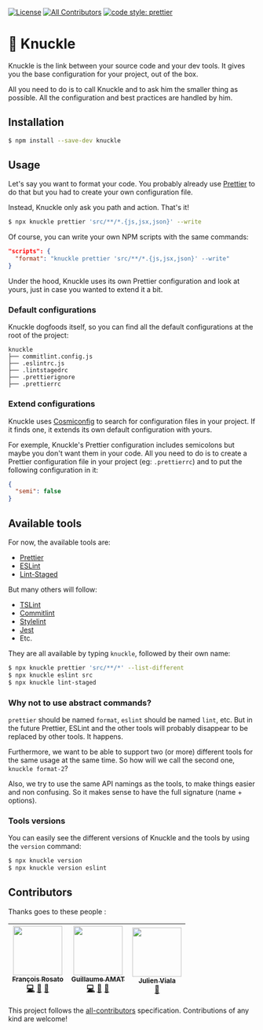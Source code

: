 [![License][license-image]][license-url]
[![All Contributors][all-contributors-image]](#contributors)
[![code style: prettier][prettier-image]][prettier-url]

[license-image]: https://img.shields.io/github/license/frosato-ekino/react-sketch-book.svg?style=flat-square
[license-url]: https://github.com/GuillaumeAmat/knuckle/blob/master/LICENSE
[all-contributors-image]: https://img.shields.io/badge/all_contributors-3-orange.svg?style=flat-square
[prettier-image]: https://img.shields.io/badge/code_style-prettier-ff69b4.svg?style=flat-square
[prettier-url]: https://github.com/prettier/prettier
[eslint-url]: https://github.com/eslint/eslint
[cosmiconfig-url]: https://github.com/davidtheclark/cosmiconfig
[lint-staged-url]: https://github.com/okonet/lint-staged
[tslint-url]: https://github.com/palantir/tslint
[commitlint-url]: https://github.com/marionebl/commitlint
[stylelint-url]: https://github.com/stylelint/stylelint
[jest-url]: https://github.com/facebook/jest

# 👊 Knuckle

Knuckle is the link between your source code and your dev tools. It gives you the base configuration for your project, out of the box.

All you need to do is to call Knuckle and to ask him the smaller thing as possible. All the configuration and best practices are handled by him.

## Installation

```bash
$ npm install --save-dev knuckle
```

## Usage

Let's say you want to format your code. You probably already use [Prettier][prettier-url] to do that but you had to create your own configuration file.

Instead, Knuckle only ask you path and action. That's it!

```bash
$ npx knuckle prettier 'src/**/*.{js,jsx,json}' --write
```

Of course, you can write your own NPM scripts with the same commands:

```json
"scripts": {
  "format": "knuckle prettier 'src/**/*.{js,jsx,json}' --write"
}
```

Under the hood, Knuckle uses its own Prettier configuration and look at yours, just in case you wanted to extend it a bit.

### Default configurations

Knuckle dogfoods itself, so you can find all the default configurations at the root of the project:

```
knuckle
├── commitlint.config.js
├── .eslintrc.js
├── .lintstagedrc
├── .prettierignore
├── .prettierrc
```

### Extend configurations

Knuckle uses [Cosmiconfig][cosmiconfig-url] to search for configuration files in your project. If it finds one, it extends its own default configuration with yours.

For exemple, Knuckle's Prettier configuration includes semicolons but maybe you don't want them in your code. All you need to do is to create a Prettier configuration file in your project (eg: `.prettierrc`) and to put the following configuration in it:

```json
{
  "semi": false
}
```

## Available tools

For now, the available tools are:

- [Prettier][prettier-url]
- [ESLint][eslint-url]
- [Lint-Staged][lint-staged-url]

But many others will follow:

- [TSLint][tslint-url]
- [Commitlint][commitlint-url]
- [Stylelint][stylelint-url]
- [Jest][jest-url]
- Etc.

They are all available by typing `knuckle`, followed by their own name:

```bash
$ npx knuckle prettier 'src/**/*' --list-different
$ npx knuckle eslint src
$ npx knuckle lint-staged
```

### Why not to use abstract commands?

`prettier` should be named `format`, `eslint` should be named `lint`, etc. But in the future Prettier, ESLint and the other tools will probably disappear to be replaced by other tools. It happens.

Furthermore, we want to be able to support two (or more) different tools for the same usage at the same time. So how will we call the second one, `knuckle format-2`?

Also, we try to use the same API namings as the tools, to make things easier and non confusing. So it makes sense to have the full signature (name + options).

### Tools versions

You can easily see the different versions of Knuckle and the tools by using the `version` command:

```bash
$ npx knuckle version
$ npx knuckle version eslint
```

## Contributors

Thanks goes to these people :

<!-- ALL-CONTRIBUTORS-LIST:START - Do not remove or modify this section -->
<!-- prettier-ignore -->
| [<img src="https://avatars3.githubusercontent.com/u/31624379?v=4" width="100px;"/><br /><sub><b>François Rosato</b></sub>](https://github.com/frosato-ekino)<br />[💻](https://github.com/knuckle/knuckle/commits?author=frosato-ekino "Code") [📖](https://github.com/knuckle/knuckle/commits?author=frosato-ekino "Documentation") [🤔](#ideas-frosato-ekino "Ideas, Planning, & Feedback") | [<img src="https://avatars3.githubusercontent.com/u/1179174?v=4" width="100px;"/><br /><sub><b>Guillaume AMAT</b></sub>](https://github.com/GuillaumeAmat)<br />[💻](https://github.com/knuckle/knuckle/commits?author=GuillaumeAmat "Code") [📖](https://github.com/knuckle/knuckle/commits?author=GuillaumeAmat "Documentation") [🤔](#ideas-GuillaumeAmat "Ideas, Planning, & Feedback") | [<img src="https://avatars1.githubusercontent.com/u/6979207?v=4" width="100px;"/><br /><sub><b>Julien Viala</b></sub>](https://github.com/mr-wildcard)<br />[🤔](#ideas-mr-wildcard "Ideas, Planning, & Feedback") |
| :-------------------------------------------------------------------------------------------------------------------------------------------------------------------------------------------------------------------------------------------------------------------------------------------------------------------------------------------------------------------------------------------: | :-----------------------------------------------------------------------------------------------------------------------------------------------------------------------------------------------------------------------------------------------------------------------------------------------------------------------------------------------------------------------------------------: | :----------------------------------------------------------------------------------------------------------------------------------------------------------------------------------------------------------------: |

<!-- ALL-CONTRIBUTORS-LIST:END -->

This project follows the
[all-contributors](https://github.com/kentcdodds/all-contributors)
specification. Contributions of any kind are welcome!
